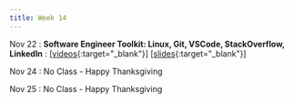 ```yaml
---
title: Week 14
---
```


Nov 22
: **Software Engineer Toolkit: Linux, Git, VSCode, StackOverflow, LinkedIn**
  : \[[videos](https://www.youtube.com/playlist?list=PLr509y092L2-zTFYXhCrruMfYYCnM1N6c){:target="_blank"}\] \[[slides](https://docs.google.com/presentation/d/19NVFy4zRPQU82ExeQ5a2TPEXYeA_N3tBL7G0OzVXZDs/edit?usp=sharing){:target="_blank"}\]
  
Nov 24
: No Class - Happy Thanksgiving
<!--   : \[[videos](https://www.youtube.com/watch?v=FgG4Z-EF2rA&list=PLr509y092L29bsGJRZ9H7dOdsHsmP3_Mg){:target="_blank"}\] \[[slides](https://docs.google.com/presentation/d/1RnyQmG90ca23E154PZ92oua1yY3eiscgaRJldOFGIfg/edit?usp=sharing){:target="_blank"}\] -->

Nov 25
: No Class - Happy Thanksgiving
<!--   : \[[slides](https://docs.google.com/presentation/d/1jwmbssoMB2YiRlvN5ruEnothRDbr-ZYa/edit){:target="_blank"}\] -->

<!-- 
Sep 4
: **HW**{: .label .label-blue }Released: [HW2: Variables and Types](mimir.com){:target="_blank"} -->

